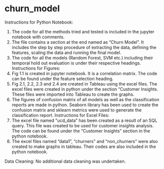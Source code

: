 # churn_model

Instructions for Python Notebook:
1.	The code for all the methods tried and tested is included in the jupyter notebook with comments.
2.	The file contains a section at the end named as “Churn Model”. It includes the step by step procedure of extracting the data, defining the features, scaling the data and running the final model.
3.	The code for all the models (Random Forest, SVM etc.) including their temporal hold out evaluation is under their respective headings.
Instructions for Figures:
1.	Fig 1.1 is created in jupyter notebook. It is a correlation matrix. The code can be found under the feature selection heading.
2.	Fig 2.1, 2.2, 2.3 and 2.4 are created in Tableau using the excel files. The excel files were created in python under the section “Customer Insights. These files were imported into Tableau to create the graphs.
3.	The figures of confusion matrix of all models as well as the classification reports are made in python. Seaborn library has been used to create the confusion matrix and sklearn metrics were used to generate the classification report. 
Instructions for Excel Files:
1.	The excel file named “ucd_data” has been created as a result of an SQL query. This file was created to be used for customer insights analysis. The code can be found under the “Customer Insights” section in the python notebook.
2.	The excel files named “data1”, “churners” and “non_churners” were also created to make graphs in tableau. Their codes are also included in the python notebook.

Data Cleaning:
No additional data cleaning was undertaken.
